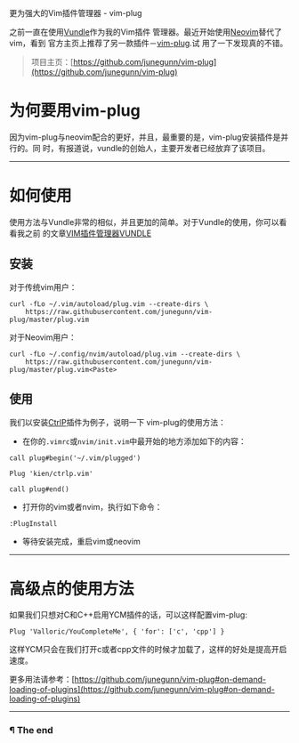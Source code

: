 更为强大的Vim插件管理器 - vim-plug

之前一直在使用[Vundle](https://github.com/VundleVim/Vundle.vim)作为我的Vim插件
管理器。最近开始使用[Neovim](https://github.com/neovim/neovim)替代了vim，看到
官方主页上推荐了另一款插件－[vim-plug](https://github.com/junegunn/vim-plug).试
用了一下发现真的不错。

> 项目主页：[https://github.com/junegunn/vim-plug](https://github.com/junegunn/vim-plug)

# 为何要用vim-plug

因为vim-plug与neovim配合的更好，并且，最重要的是，vim-plug安装插件是并行的。同
时，有报道说，vundle的创始人，主要开发者已经放弃了该项目。

---

# 如何使用

使用方法与Vundle非常的相似，并且更加的简单。对于Vundle的使用，你可以看看我之前
的文章[VIM插件管理器VUNDLE](http://www.d0u9.xyz/vim-cha-jian-guan-li-qi-vundle/)

## 安装

对于传统vim用户：

```
curl -fLo ~/.vim/autoload/plug.vim --create-dirs \
    https://raw.githubusercontent.com/junegunn/vim-plug/master/plug.vim
```

对于Neovim用户：

```
curl -fLo ~/.config/nvim/autoload/plug.vim --create-dirs \
    https://raw.githubusercontent.com/junegunn/vim-plug/master/plug.vim<Paste>
```

## 使用

我们以安装[CtrlP](https://github.com/kien/ctrlp.vim)插件为例子，说明一下
vim-plug的使用方法：

- 在你的`.vimrc`或`nvim/init.vim`中最开始的地方添加如下的内容：

```
call plug#begin('~/.vim/plugged')

Plug 'kien/ctrlp.vim'

call plug#end()
```

- 打开你的vim或者nvim，执行如下命令：

```
:PlugInstall
```

- 等待安装完成，重启vim或neovim

---

# 高级点的使用方法

如果我们只想对C和C++启用YCM插件的话，可以这样配置vim-plug:

```
Plug 'Valloric/YouCompleteMe', { 'for': ['c', 'cpp'] }
```

这样YCM只会在我们打开c或者cpp文件的时候才加载了，这样的好处是提高开启速度。

更多用法请参考：[https://github.com/junegunn/vim-plug#on-demand-loading-of-plugins](https://github.com/junegunn/vim-plug#on-demand-loading-of-plugins)

---

### ¶ The end












